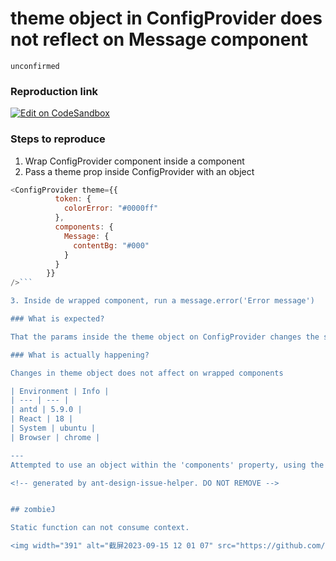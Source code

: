 # theme object in ConfigProvider does not reflect on Message component

`unconfirmed`

### Reproduction link

[![Edit on CodeSandbox](https://codesandbox.io/static/img/play-codesandbox.svg)](https://codesandbox.io/embed/antd-reproduction-template-forked-mltkt2?fontsize=14&hidenavigation=1&theme=dark)

### Steps to reproduce

1. Wrap ConfigProvider component inside a component
2. Pass a theme prop inside ConfigProvider with an object

````javascript
<ConfigProvider theme={{
          token: {
            colorError: "#0000ff"
          },
          components: {
            Message: {
              contentBg: "#000"
            }
          }
        }}
/>```

3. Inside de wrapped component, run a message.error('Error message')

### What is expected?

That the params inside the theme object on ConfigProvider changes the style of ant wrapped components

### What is actually happening?

Changes in theme object does not affect on wrapped components

| Environment | Info |
| --- | --- |
| antd | 5.9.0 |
| React | 18 |
| System | ubuntu |
| Browser | chrome |

---
Attempted to use an object within the 'components' property, using the keys "Message" and "message", as well as various parameters within the 'token' and 'components' properties. However, none of these were reflected in the message component, even though they were successfully reflected in the other components

<!-- generated by ant-design-issue-helper. DO NOT REMOVE -->


## zombieJ

Static function can not consume context.

<img width="391" alt="截屏2023-09-15 12 01 07" src="https://github.com/ant-design/ant-design/assets/5378891/ad043d09-dde2-465d-8f48-29ebddc5851a">


````
